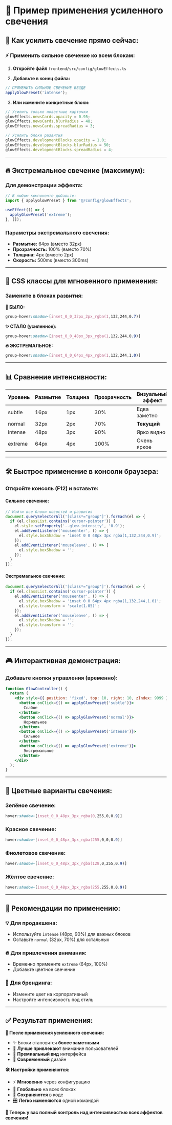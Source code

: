 # 🌟 Пример применения усиленного свечения

## 🎯 **Как усилить свечение прямо сейчас:**

### **⚡ Применить сильное свечение ко всем блокам:**

1. **Откройте файл** `frontend/src/config/glowEffects.ts`

2. **Добавьте в конец файла:**
```typescript
// ПРИМЕНИТЬ СИЛЬНОЕ СВЕЧЕНИЕ ВЕЗДЕ
applyGlowPreset('intense');
```

3. **Или измените конкретные блоки:**
```typescript
// Усилить только новостные карточки
glowEffects.newsCards.opacity = 0.95;
glowEffects.newsCards.blurRadius = 48;
glowEffects.newsCards.spreadRadius = 3;

// Усилить блоки развития  
glowEffects.developmentBlocks.opacity = 1.0;
glowEffects.developmentBlocks.blurRadius = 50;
glowEffects.developmentBlocks.spreadRadius = 4;
```

---

## 🔥 **Экстремальное свечение (максимум):**

### **Для демонстрации эффекта:**
```typescript
// В любом компоненте добавьте:
import { applyGlowPreset } from '@/config/glowEffects';

useEffect(() => {
  applyGlowPreset('extreme');
}, []);
```

### **Параметры экстремального свечения:**
- **Размытие:** 64px (вместо 32px)
- **Прозрачность:** 100% (вместо 70%)
- **Толщина:** 4px (вместо 2px)
- **Скорость:** 500ms (вместо 300ms)

---

## 🎨 **CSS классы для мгновенного применения:**

### **Замените в блоках развития:**

**🔧 БЫЛО:**
```css
group-hover:shadow-[inset_0_0_32px_2px_rgba(1,132,244,0.7)]
```

**✨ СТАЛО (усиленное):**
```css
group-hover:shadow-[inset_0_0_48px_3px_rgba(1,132,244,0.9)]
```

**🔥 ЭКСТРЕМАЛЬНОЕ:**
```css
group-hover:shadow-[inset_0_0_64px_4px_rgba(1,132,244,1.0)]
```

---

## 📊 **Сравнение интенсивности:**

| **Уровень** | **Размытие** | **Толщина** | **Прозрачность** | **Визуальный эффект** |
|-------------|--------------|-------------|------------------|---------------------|
| subtle | 16px | 1px | 30% | Едва заметно |
| normal | 32px | 2px | 70% | **Текущий** |
| intense | 48px | 3px | 90% | Ярко видно |
| extreme | 64px | 4px | 100% | Очень яркое |

---

## 🛠️ **Быстрое применение в консоли браузера:**

### **Откройте консоль (F12) и вставьте:**

#### **Сильное свечение:**
```javascript
// Найти все блоки новостей и развития
document.querySelectorAll('[class*="group"]').forEach(el => {
  if (el.classList.contains('cursor-pointer')) {
    el.style.setProperty('--glow-intensity', '0.9');
    el.addEventListener('mouseenter', () => {
      el.style.boxShadow = 'inset 0 0 48px 3px rgba(1,132,244,0.9)';
    });
    el.addEventListener('mouseleave', () => {
      el.style.boxShadow = '';
    });
  }
});
```

#### **Экстремальное свечение:**
```javascript
document.querySelectorAll('[class*="group"]').forEach(el => {
  if (el.classList.contains('cursor-pointer')) {
    el.addEventListener('mouseenter', () => {
      el.style.boxShadow = 'inset 0 0 64px 4px rgba(1,132,244,1.0)';
      el.style.transform = 'scale(1.05)';
    });
    el.addEventListener('mouseleave', () => {
      el.style.boxShadow = '';
      el.style.transform = '';
    });
  }
});
```

---

## 🎮 **Интерактивная демонстрация:**

### **Добавьте кнопки управления (временно):**
```jsx
function GlowController() {
  return (
    <div style={{ position: 'fixed', top: 10, right: 10, zIndex: 9999 }}>
      <button onClick={() => applyGlowPreset('subtle')}>
        Слабое
      </button>
      <button onClick={() => applyGlowPreset('normal')}>
        Нормальное  
      </button>
      <button onClick={() => applyGlowPreset('intense')}>
        Сильное
      </button>
      <button onClick={() => applyGlowPreset('extreme')}>
        Экстремальное
      </button>
    </div>
  );
}
```

---

## 🌈 **Цветные варианты свечения:**

### **Зелёное свечение:**
```css
hover:shadow-[inset_0_0_48px_3px_rgba(0,255,0,0.9)]
```

### **Красное свечение:**
```css
hover:shadow-[inset_0_0_48px_3px_rgba(255,0,0,0.9)]
```

### **Фиолетовое свечение:**
```css  
hover:shadow-[inset_0_0_48px_3px_rgba(128,0,255,0.9)]
```

### **Жёлтое свечение:**
```css
hover:shadow-[inset_0_0_48px_3px_rgba(255,255,0,0.9)]
```

---

## 🎯 **Рекомендации по применению:**

### **💡 Для продакшена:**
- Используйте `intense` (48px, 90%) для важных блоков
- Оставьте `normal` (32px, 70%) для остальных

### **🔥 Для привлечения внимания:**
- Временно примените `extreme` (64px, 100%)
- Добавьте цветное свечение

### **🎨 Для брендинга:**
- Измените цвет на корпоративный
- Настройте интенсивность под стиль

---

## ✅ **Результат применения:**

**🌟 После применения усиленного свечения:**
- ✨ Блоки становятся **более заметными**
- 🎯 **Лучше привлекают** внимание пользователей
- 💎 **Премиальный вид** интерфейса
- 🚀 **Современный** дизайн

**🛠️ Настройки применяются:**
- ⚡ **Мгновенно** через конфигурацию
- 🔄 **Глобально** на всех блоках
- 💾 **Сохраняются** в коде
- 🎛️ **Легко изменяются** одной командой

**🎉 Теперь у вас полный контроль над интенсивностью всех эффектов свечения!** 